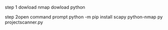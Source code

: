 step 1
dowload nmap
dowload python

step 2open command prompt
python -m pip install scapy python-nmap
py projectscanner.py
